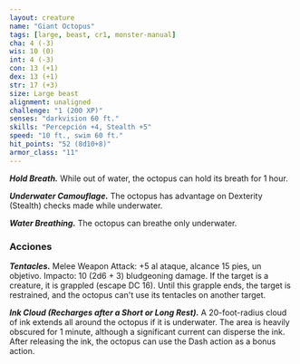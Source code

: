```yaml
---
layout: creature
name: "Giant Octopus"
tags: [large, beast, cr1, monster-manual]
cha: 4 (-3)
wis: 10 (0)
int: 4 (-3)
con: 13 (+1)
dex: 13 (+1)
str: 17 (+3)
size: Large beast
alignment: unaligned
challenge: "1 (200 XP)"
senses: "darkvision 60 ft."
skills: "Percepción +4, Stealth +5"
speed: "10 ft., swim 60 ft."
hit_points: "52 (8d10+8)"
armor_class: "11"
---
```


***Hold Breath.*** While out of water, the octopus can hold its breath for 1 hour.

***Underwater Camouflage.*** The octopus has advantage on Dexterity (Stealth) checks made while underwater.

***Water Breathing.*** The octopus can breathe only underwater.

### Acciones

***Tentacles.*** Melee Weapon Attack: +5 al ataque, alcance 15 pies, un objetivo. Impacto: 10 (2d6 + 3) bludgeoning damage. If the target is a creature, it is grappled (escape DC 16). Until this grapple ends, the target is restrained, and the octopus can't use its tentacles on another target.

***Ink Cloud (Recharges after a Short or Long Rest).*** A 20-foot-radius cloud of ink extends all around the octopus if it is underwater. The area is heavily obscured for 1 minute, although a significant current can disperse the ink. After releasing the ink, the octopus can use the Dash action as a bonus action.